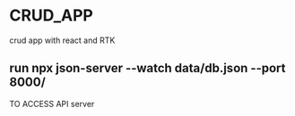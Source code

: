 # CRUD_APP
crud app with react and RTK

## run npx  json-server --watch data/db.json --port 8000/
TO ACCESS API server

